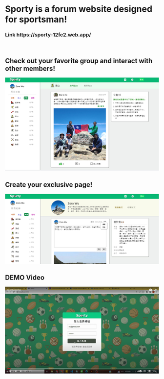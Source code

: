 # Sporty is a forum website designed for sportsman!
### Link https://sporty-12fe2.web.app/
</br>

## Check out your favorite group and interact with other members!
![cover](./README-picture/cover.jpg)
</br>

## Create your exclusive page!
![mypage](./README-picture/mypage.jpg)
</br>

## DEMO Video
[![Demo](./README-picture/demo.png)](https://www.youtube.com/watch?v=ZqFkhYww2gA&ab_channel=Z)


